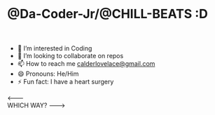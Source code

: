 #                       </br></br>@Da-Coder-Jr/@CHILL-BEATS :D </br></br> 
- 👀 I’m interested in Coding
- 💞️ I’m looking to collaborate on repos
- 📫 How to reach me calderlovelace@gmail.com
- 😄 Pronouns: He/Him
- ⚡ Fun fact: I have a heart surgery

<---  
      WHICH WAY?
                --->
